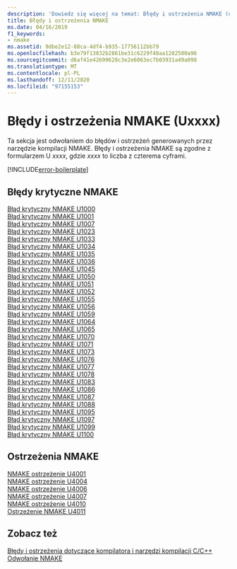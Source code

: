 ```yaml
---
description: 'Dowiedz się więcej na temat: Błędy i ostrzeżenia NMAKE (uXXXX)'
title: Błędy i ostrzeżenia NMAKE
ms.date: 04/16/2019
f1_keywords:
- nmake
ms.assetid: 9dbe2e12-88ca-4df4-b935-17756112bb79
ms.openlocfilehash: b3e79f13832b2861be31c6229f48aa1282500a96
ms.sourcegitcommit: d6af41e42699628c3e2e6063ec7b03931a49a098
ms.translationtype: MT
ms.contentlocale: pl-PL
ms.lasthandoff: 12/11/2020
ms.locfileid: "97155153"
---
```

# <a name="nmake-errors-and-warnings-uxxxx"></a>Błędy i ostrzeżenia NMAKE (Uxxxx)

Ta sekcja jest odwołaniem do błędów i ostrzeżeń generowanych przez narzędzie kompilacji NMAKE. Błędy i ostrzeżenia NMAKE są zgodne z formularzem U *xxxx*, gdzie *xxxx* to liczba z czterema cyframi.

[!INCLUDE[error-boilerplate](../../error-messages/includes/error-boilerplate.md)]

## <a name="nmake-fatal-errors"></a>Błędy krytyczne NMAKE

[Błąd krytyczny NMAKE U1000](nmake-fatal-error-u1000.md) \
[Błąd krytyczny NMAKE U1001](nmake-fatal-error-u1001.md) \
[Błąd krytyczny NMAKE U1007](nmake-fatal-error-u1007.md) \
[Błąd krytyczny NMAKE U1023](nmake-fatal-error-u1023.md) \
[Błąd krytyczny NMAKE U1033](nmake-fatal-error-u1033.md) \
[Błąd krytyczny NMAKE U1034](nmake-fatal-error-u1034.md) \
[Błąd krytyczny NMAKE U1035](nmake-fatal-error-u1035.md) \
[Błąd krytyczny NMAKE U1036](nmake-fatal-error-u1036.md) \
[Błąd krytyczny NMAKE U1045](nmake-fatal-error-u1045.md) \
[Błąd krytyczny NMAKE U1050](nmake-fatal-error-u1050.md) \
[Błąd krytyczny NMAKE U1051](nmake-fatal-error-u1051.md) \
[Błąd krytyczny NMAKE U1052](nmake-fatal-error-u1052.md) \
[Błąd krytyczny NMAKE U1055](nmake-fatal-error-u1055.md) \
[Błąd krytyczny NMAKE U1056](nmake-fatal-error-u1056.md) \
[Błąd krytyczny NMAKE U1059](nmake-fatal-error-u1059.md) \
[Błąd krytyczny NMAKE U1064](nmake-fatal-error-u1064.md) \
[Błąd krytyczny NMAKE U1065](nmake-fatal-error-u1065.md) \
[Błąd krytyczny NMAKE U1070](nmake-fatal-error-u1070.md) \
[Błąd krytyczny NMAKE U1071](nmake-fatal-error-u1071.md) \
[Błąd krytyczny NMAKE U1073](nmake-fatal-error-u1073.md) \
[Błąd krytyczny NMAKE U1076](nmake-fatal-error-u1076.md) \
[Błąd krytyczny NMAKE U1077](nmake-fatal-error-u1077.md) \
[Błąd krytyczny NMAKE U1078](nmake-fatal-error-u1078.md) \
[Błąd krytyczny NMAKE U1083](nmake-fatal-error-u1083.md) \
[Błąd krytyczny NMAKE U1086](nmake-fatal-error-u1086.md) \
[Błąd krytyczny NMAKE U1087](nmake-fatal-error-u1087.md) \
[Błąd krytyczny NMAKE U1088](nmake-fatal-error-u1088.md) \
[Błąd krytyczny NMAKE U1095](nmake-fatal-error-u1095.md) \
[Błąd krytyczny NMAKE U1097](nmake-fatal-error-u1097.md) \
[Błąd krytyczny NMAKE U1099](nmake-fatal-error-u1099.md) \
[Błąd krytyczny NMAKE U1100](nmake-fatal-error-u1100.md)

## <a name="nmake-warnings"></a>Ostrzeżenia NMAKE

[NMAKE ostrzeżenie U4001](nmake-warning-u4001.md) \
[NMAKE ostrzeżenie U4004](nmake-warning-u4004.md) \
[NMAKE ostrzeżenie U4006](nmake-warning-u4006.md) \
[NMAKE ostrzeżenie U4007](nmake-warning-u4007.md) \
[NMAKE ostrzeżenie U4010](nmake-warning-u4010.md) \
[Ostrzeżenie NMAKE U4011](nmake-warning-u4011.md)

## <a name="see-also"></a>Zobacz też

[Błędy i ostrzeżenia dotyczące kompilatora i narzędzi kompilacji C/C++](../compiler-errors-1/c-cpp-build-errors.md) \
[Odwołanie NMAKE](../../build/reference/nmake-reference.md)
